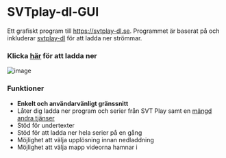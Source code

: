 # SVTplay-dl-GUI
 Ett grafiskt program till https://svtplay-dl.se.
 Programmet är baserat på och inkluderar [svtplay-dl](https://github.com/spaam/svtplay-dl) för att ladda ner strömmar. 

### Klicka [här](https://github.com/Alex1337F/SVTplay-nedladdare-GUI/releases/download/Release/svtplaydl-1.0.1.exe) för att ladda ner

![image](https://github.com/user-attachments/assets/cd24466f-9cc4-4229-ae73-daeaaea993fa)

### Funktioner
- **Enkelt och användarvänligt gränssnitt**
- Låter dig ladda ner program och serier från SVT Play samt en [mängd andra tjänser](https://svtplay-dl.se/sites/)
- Stöd för undertexter
- Stöd för att ladda ner hela serier på en gång
- Möjlighet att välja upplösning innan nedladdning
- Möjlighet att välja mapp videorna hamnar i
